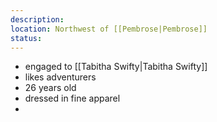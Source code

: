 ```yaml
---
description: 
location: Northwest of [[Pembrose|Pembrose]]
status: 
---
```

- engaged to [[Tabitha Swifty|Tabitha Swifty]]
- likes adventurers
- 26 years old
- dressed in fine apparel
- 
